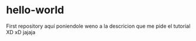 # hello-world
First repository
aquí poniendole weno a la descricion que me pide el tutorial XD xD jajaja 
